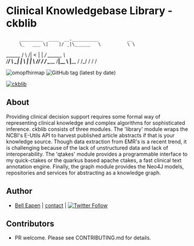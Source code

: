 # Clinical Knowledgebase Library  - ckblib

         _________  ____  __.__________           __
         \_   ___ \|    |/ _|\______   \          \ \
  ______ /    \  \/|      <   |    |  _/  ______   \ \
 /_____/ \     \___|    |  \  |    |   \ /_____/   / /
          \______  /____|__ \ |______  /          /_/
                 \/        \/        \/

![omopfhirmap](https://forthebadge.com/images/badges/made-with-java.svg)
![GitHub tag (latest by date)](https://img.shields.io/github/v/tag/E-Health/omopfhirmap)

[![ckblib](https://raw.github.com/dermatologist/ckblib/develop/notes/dermml.jpg)](https://nuchange.ca)

## About

Providing clinical decision support requires some formal way of representing clinical knowledge and complex algorithms for sophisticated inference. ckblib consists of three modules. The 'library' module wraps the NCBI's E-Utils API to harvest published article abstracts if that is your knowledge source. Though data extraction from EMR's is a recent trend, it is challenging because of the lack of unstructured data and lack of interoperability. The 'qtakes' module provides a programmable interface to my quick-ctakes or the quarkus based apache ctakes, a fast clinical text annotation engine. Finally, the graph module provides the Neo4J models, repositories and services for abstracting as a knowledge graph.

## Author

* [Bell Eapen](https://nuchange.ca) | [contact](https://nuchange.ca/contact) | [![Twitter Follow](https://img.shields.io/twitter/follow/beapen?style=social)](https://twitter.com/beapen)

## Contributors
* PR welcome. Please see CONTRIBUTING.md for details.